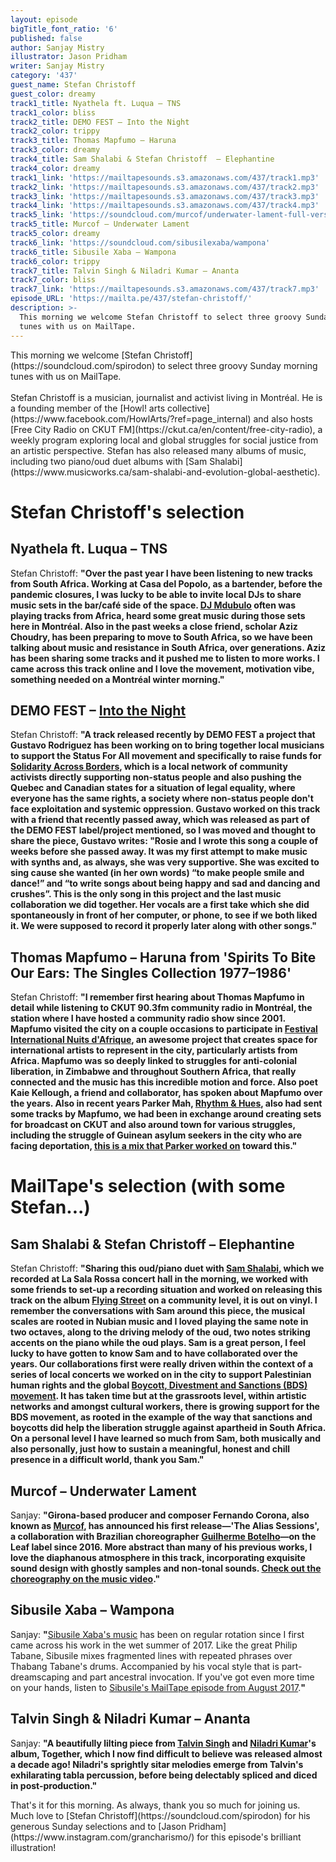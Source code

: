 ```yaml
---
layout: episode
bigTitle_font_ratio: '6'
published: false
author: Sanjay Mistry
illustrator: Jason Pridham
writer: Sanjay Mistry
category: '437'
guest_name: Stefan Christoff
guest_color: dreamy
track1_title: Nyathela ft. Luqua – TNS
track1_color: bliss
track2_title: DEMO FEST – Into the Night
track2_color: trippy
track3_title: Thomas Mapfumo – Haruna
track3_color: dreamy
track4_title: Sam Shalabi & Stefan Christoff  – Elephantine
track4_color: dreamy
track1_link: 'https://mailtapesounds.s3.amazonaws.com/437/track1.mp3'
track2_link: 'https://mailtapesounds.s3.amazonaws.com/437/track2.mp3'
track3_link: 'https://mailtapesounds.s3.amazonaws.com/437/track3.mp3'
track4_link: 'https://mailtapesounds.s3.amazonaws.com/437/track4.mp3'
track5_link: 'https://soundcloud.com/murcof/underwater-lament-full-version'
track5_title: Murcof – Underwater Lament
track5_color: dreamy
track6_link: 'https://soundcloud.com/sibusilexaba/wampona'
track6_title: Sibusile Xaba – Wampona
track6_color: trippy
track7_title: Talvin Singh & Niladri Kumar – Ananta
track7_color: bliss
track7_link: 'https://mailtapesounds.s3.amazonaws.com/437/track7.mp3'
episode_URL: 'https://mailta.pe/437/stefan-christoff/'
description: >-
  This morning we welcome Stefan Christoff to select three groovy Sunday morning
  tunes with us on MailTape.
---
```

<p id="introduction">This morning we welcome [Stefan Christoff](https://soundcloud.com/spirodon) to select three groovy Sunday morning tunes with us on MailTape. 
<br><br>
Stefan Christoff is a musician, journalist and activist living in Montréal. He is a founding member of the [Howl! arts collective](https://www.facebook.com/HowlArts/?ref=page_internal) and also hosts [Free City Radio on CKUT FM](https://ckut.ca/en/content/free-city-radio), a weekly program exploring local and global struggles for social justice from an artistic perspective. Stefan has also released many albums of music, including two piano/oud duet albums with [Sam Shalabi](https://www.musicworks.ca/sam-shalabi-and-evolution-global-aesthetic).  
</p>


# Stefan Christoff's selection

## Nyathela ft. Luqua – TNS
Stefan Christoff: **"**Over the past year I have been listening to new tracks from South Africa. Working at Casa del Popolo, as a bartender, before the pandemic closures, I was lucky to be able to invite local DJs to share music sets in the bar/café side of the space. [DJ Mdubulo](https://soundcloud.com/djmdblo) often was playing tracks from Africa, heard some great music during those sets here in Montréal. Also in the past weeks a close friend, scholar Aziz Choudry, has been preparing to move to South Africa, so we have been talking about music and resistance in South Africa, over generations. Aziz has been sharing some tracks and it pushed me to listen to more works. I came across this track online and I love the movement, motivation vibe, something needed on a Montréal winter morning.**"**

## DEMO FEST – [Into the Night](https://demofest.bandcamp.com/album/into-the-night)
Stefan Christoff: **"**A track released recently by DEMO FEST a project that Gustavo Rodriguez has been working on to bring together local musicians to support the Status For All movement and specifically to raise funds for [Solidarity Across Borders](https://www.solidarityacrossborders.org/en/), which is a local network of community activists directly supporting non-status people and also pushing the Quebec and Canadian states for a situation of legal equality, where everyone has the same rights, a society where non-status people don't face exploitation and systemic oppression. Gustavo worked on this track with a friend that recently passed away, which was released as part of the DEMO FEST label/project mentioned, so I was moved and thought to share the piece, Gustavo writes: "Rosie and I wrote this song a couple of weeks before she passed away. It was my first attempt to make music with synths and, as always, she was very supportive. She was excited to sing cause she wanted (in her own words) “to make people smile and dance!” and “to write songs about being happy and sad and dancing and crushes”. This is the only song in this project and the last music collaboration we did together. Her vocals are a first take which she did spontaneously in front of her computer, or phone, to see if we both liked it. We were supposed to record it properly later along with other songs.**"**

## Thomas Mapfumo – Haruna from 'Spirits To Bite Our Ears: The Singles Collection 1977–1986'
Stefan Christoff: **"**I remember first hearing about Thomas Mapfumo in detail while listening to CKUT 90.3fm community radio in Montréal, the station where I have hosted a community radio show since 2001. Mapfumo visited the city on a couple occasions to participate in [Festival International Nuits d'Afrique](https://www.festivalnuitsdafrique.com/en/), an awesome project that creates space for international artists to represent in the city, particularly artists from Africa. Mapfumo was so deeply linked to struggles for anti-colonial liberation, in Zimbabwe and throughout Southern Africa, that really connected and the music has this incredible motion and force. Also poet Kaie Kellough, a friend and collaborator, has spoken about Mapfumo over the years. Also in recent years Parker Mah, [Rhythm & Hues](https://soundcloud.com/rhythmandhues), also had sent some tracks by Mapfumo, we had been in exchange around creating sets for broadcast on CKUT and also around town for various struggles, including the struggle of Guinean asylum seekers in the city who are facing deportation, [this is a mix that Parker worked on](https://soundcloud.com/freecityradio/rhythm-hues-solidarity-mix-with-guinean-refugees-facing-deportation) toward this.**"**


# MailTape's selection (with some Stefan...)

## Sam Shalabi & Stefan Christoff  – Elephantine
Stefan Christoff: **"**Sharing this oud/piano duet with [Sam Shalabi](https://www.musicworks.ca/sam-shalabi-and-evolution-global-aesthetic), which we recorded at La Sala Rossa concert hall in the morning, we worked with some friends to set-up a recording situation and worked on releasing this track on the album [Flying Street](https://spirodon.bandcamp.com/album/--2) on a community level, it is out on vinyl. I remember the conversations with Sam around this piece, the musical scales are rooted in Nubian music and I loved playing the same note in two octaves, along to the driving melody of the oud, two notes striking accents on the piano while the oud plays. Sam is a great person, I feel lucky to have gotten to know Sam and to have collaborated over the years. Our collaborations first were really driven within the context of a series of local concerts we worked on in the city to support Palestinian human rights and the global [Boycott, Divestment and Sanctions (BDS) movement](https://bdsmovement.net/pacbi). It has taken time but at the grassroots level, within artistic networks and amongst cultural workers, there is growing support for the BDS movement, as rooted in the example of the way that sanctions and boycotts did help the liberation struggle against apartheid in South Africa. On a personal level I have learned so much from Sam, both musically and also personally, just how to sustain a meaningful, honest and chill presence in a difficult world, thank you Sam.**"**

## Murcof – Underwater Lament
Sanjay: **"**Girona-based producer and composer Fernando Corona, also known as [Murcof](https://www.murcof.com/), has announced his first release—'The Alias Sessions', a collaboration with Brazilian choreographer [Guilherme Botelho](https://www.alias-cie.com/en/)—on the Leaf label since 2016. More abstract than many of his previous works, I love the diaphanous atmosphere in this track, incorporating exquisite sound design with ghostly samples and non-tonal sounds. [Check out the choreography on the music video](https://www.youtube.com/watch?v=4Ti6u3IRnx4).**"**

## Sibusile Xaba – Wampona
Sanjay: **"**[Sibusile Xaba's music](https://sibusilexaba.bandcamp.com/album/ngiwu-shwabada) has been on regular rotation since I first came across his work in the wet summer of 2017. Like the great Philip Tabane, Sibusile mixes fragmented lines with repeated phrases over Thabang Tabane's drums. Accompanied by his vocal style that is part-dreamscaping and part ancestral invocation. If you've got even more time on your hands, listen to [Sibusile's MailTape episode from August 2017](https://www.mailta.pe/275/sibusile-xaba/).**"**

## Talvin Singh & Niladri Kumar – Ananta
Sanjay: **"**A beautifully lilting piece from [Talvin Singh](https://www.instagram.com/talvinsinghmusic/?hl=en) and [Niladri Kumar](https://www.niladrikumar.com/)'s album, Together, which I now find difficult to believe was released almost a decade ago! Niladri's sprightly sitar melodies emerge from Talvin's exhilarating tabla percussion, before being 
delectably spliced and diced in post-production.**"**


<p id="outroduction">That's it for this morning. As always, thank you so much for joining us. Much love to [Stefan Christoff](https://soundcloud.com/spirodon) for his generous Sunday selections and to [Jason Pridham](https://www.instagram.com/grancharismo/) for this episode's brilliant illustration!</p>
